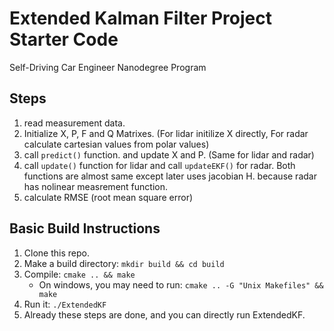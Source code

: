 # Extended Kalman Filter Project Starter Code
Self-Driving Car Engineer Nanodegree Program

## Steps
1. read measurement data.
2. Initialize X, P, F and Q Matrixes. (For lidar initilize X directly, For radar calculate cartesian values from polar values)
3. call `predict()` function. and update X and P. (Same for lidar and radar)
4. call `update()` function for lidar and call `updateEKF()` for radar. Both functions are almost same except later uses jacobian H. because radar has
   nolinear measrement function.
5. calculate RMSE (root mean square error)

## Basic Build Instructions
1. Clone this repo.
2. Make a build directory: `mkdir build && cd build`
3. Compile: `cmake .. && make` 
   * On windows, you may need to run: `cmake .. -G "Unix Makefiles" && make`
4. Run it: `./ExtendedKF ` 
5. Already these steps are done, and you can directly run ExtendedKF. 
